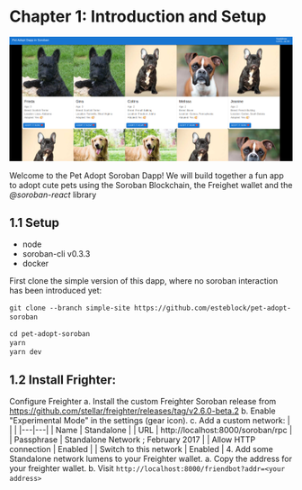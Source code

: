 # Chapter 1: Introduction and Setup

![Screenshot](../public/images/screenshot.png "Screenshot")

Welcome to the Pet Adopt Soroban Dapp!
We will build together a fun app to adopt cute pets using the Soroban Blockchain, the Freighet wallet and the *@soroban-react* library

## 1.1 Setup
- node
- soroban-cli v0.3.3
- docker


First clone the simple version of this dapp, where no soroban interaction has been introduced yet: 
```
git clone --branch simple-site https://github.com/esteblock/pet-adopt-soroban

```

```
cd pet-adopt-soroban
yarn
yarn dev
```

## 1.2 Install Frighter:

Configure Freighter
  a. Install the custom Freighter Soroban release from https://github.com/stellar/freighter/releases/tag/v2.6.0-beta.2
  b. Enable "Experimental Mode" in the settings (gear icon).
  c. Add a custom network:
    |   |   |
    |---|---|
    | Name | Standalone |
    | URL | http://localhost:8000/soroban/rpc |
    | Passphrase | Standalone Network ; February 2017 |
    | Allow HTTP connection | Enabled |
    | Switch to this network | Enabled |
4. Add some Standalone network lumens to your Freighter wallet.
  a. Copy the address for your freighter wallet.
  b. Visit `http://localhost:8000/friendbot?addr=<your address>`
